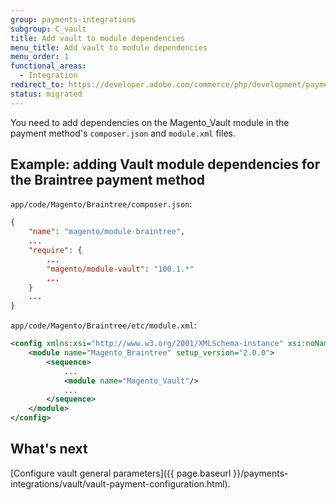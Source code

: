 ```yaml
---
group: payments-integrations
subgroup: C_vault
title: Add vault to module dependencies
menu_title: Add vault to module dependencies
menu_order: 1
functional_areas:
  - Integration
redirect_to: https://developer.adobe.com/commerce/php/development/payments-integrations/vault/module-configuration/
status: migrated
---
```


You need to add dependencies on the Magento_Vault module in the payment method's `composer.json` and `module.xml` files.

## Example: adding Vault module dependencies for the Braintree payment method

`app/code/Magento/Braintree/composer.json`:

```json
{
    "name": "magento/module-braintree",
    ...
    "require": {
        ...
        "magento/module-vault": "100.1.*"
        ...
    }
    ...
}
```

`app/code/Magento/Braintree/etc/module.xml`:
```xml
<config xmlns:xsi="http://www.w3.org/2001/XMLSchema-instance" xsi:noNamespaceSchemaLocation="urn:magento:framework:Module/etc/module.xsd">
    <module name="Magento_Braintree" setup_version="2.0.0">
        <sequence>
            ...
            <module name="Magento_Vault"/>
            ...
        </sequence>
    </module>
</config>
```

## What's next

[Configure vault general parameters]({{ page.baseurl }}/payments-integrations/vault/vault-payment-configuration.html).
